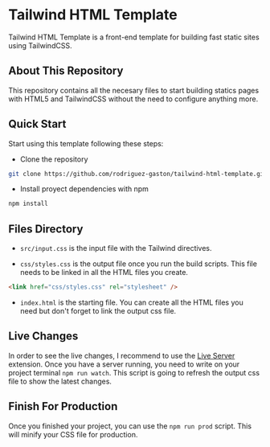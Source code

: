 # **Tailwind HTML Template**

Tailwind HTML Template is a front-end template for building fast static sites using TailwindCSS.

## About This Repository

This repository contains all the necesary files to start building statics pages with HTML5 and TailwindCSS without the need to configure anything more.

## Quick Start

Start using this template following these steps:

- Clone the repository

```bash
git clone https://github.com/rodriguez-gaston/tailwind-html-template.git
```

- Install proyect dependencies with npm

```bash
npm install
```

## Files Directory

- `src/input.css` is the input file with the Tailwind directives.

- `css/styles.css` is the output file once you run the build scripts. This file needs to be linked in all the HTML files you create.

```html
<link href="css/styles.css" rel="stylesheet" />
```

- `index.html` is the starting file. You can create all the HTML files you need but don't forget to link the output css file.

## Live Changes

In order to see the live changes, I recommend to use the [Live Server](https://marketplace.visualstudio.com/items?itemName=ritwickdey.LiveServer) extension. Once you have a server running, you need to write on your project terminal `npm run watch`. This script is going to refresh the output css file to show the latest changes.

## Finish For Production

Once you finished your project, you can use the `npm run prod` script. This will minify your CSS file for production.

